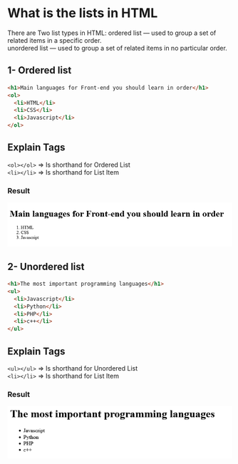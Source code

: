 # What is the lists in HTML

There are Two list types in HTML: ordered list — used to group a set of related items in a specific order.\
unordered list — used to group a set of related items in no particular order.

## 1- Ordered list

```html
<h1>Main languages for Front-end you should learn in order</h1>
<ol>
  <li>HTML</li>
  <li>CSS</li>
  <li>Javascript</li>
</ol>
```

## Explain Tags

`<ol></ol>` => Is shorthand for Ordered List\
`<li></li>` => Is shorthand for List Item

### Result

![](images/image1.png)

## 2- Unordered list

```html
<h1>The most important programming languages</h1>
<ul>
  <li>Javascript</li>
  <li>Python</li>
  <li>PHP</li>
  <li>c++</li>
</ul>
```

## Explain Tags

`<ul></ul>` => Is shorthand for Unordered List\
`<li></li>` => Is shorthand for List Item

### Result

![](images/image2.png)
